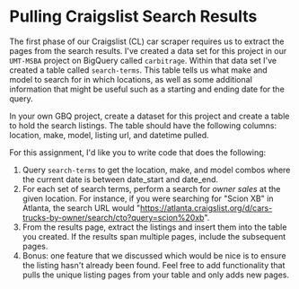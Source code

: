# Pulling Craigslist Search Results

The first phase of our Craigslist (CL) car scraper requires us to extract the pages from the search results. 
I've created a data set for this project in our `UMT-MSBA` project on BigQuery called `carbitrage`. Within
that data set I've created a table called `search-terms`. This table tells us what make and model to search for
in which locations, as well as some additional information that might be useful such as a starting and ending
date for the query.

In your own GBQ project, create a dataset for this project and create a table to hold the search listings. The table should
have the following columns: location, make, model, listing url, and datetime pulled. 

For this assignment, I'd like you to write code that does the following: 

1. Query `search-terms` to get the location, make, and model combos where the current date is between date_start and date_end.
2. For each set of search terms, perform a search for *owner sales* at the given location. For instance, if you were searching for "Scion XB" in Atlanta, the search URL would "https://atlanta.craigslist.org/d/cars-trucks-by-owner/search/cto?query=scion%20xb".
3. From the results page, extract the listings and insert them into the table you created. If the results span multiple pages, include the subsequent pages. 
4. Bonus: one feature that we discussed which would be nice is to ensure the listing hasn't already been found. Feel free to add functionality that pulls the unique listing pages from your table and only adds new pages. 

